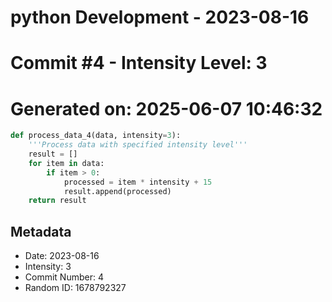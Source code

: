 ﻿# python Development - 2023-08-16
# Commit #4 - Intensity Level: 3
# Generated on: 2025-06-07 10:46:32
```python
def process_data_4(data, intensity=3):
    '''Process data with specified intensity level'''
    result = []
    for item in data:
        if item > 0:
            processed = item * intensity + 15
            result.append(processed)
    return result
```
## Metadata
- Date: 2023-08-16
- Intensity: 3
- Commit Number: 4
- Random ID: 1678792327
